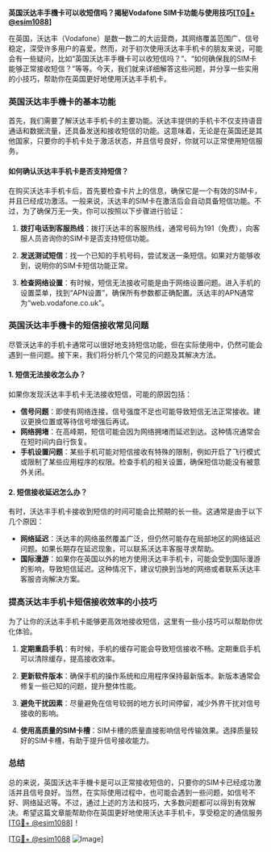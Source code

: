 **英国沃达丰手機卡可以收短信吗？揭秘Vodafone SIM卡功能与使用技巧[[TG💪+ @esim1088](https://t.me/s/esim1088)]**

在英国，沃达丰（Vodafone）是数一数二的大运营商，其网络覆盖范围广、信号稳定，深受许多用户的喜爱。然而，对于初次使用沃达丰手机卡的朋友来说，可能会有一些疑问，比如“英国沃达丰手機卡可以收短信吗？”、“如何确保我的SIM卡能够正常接收短信？”等等。今天，我们就来详细解答这些问题，并分享一些实用的小技巧，帮助你在英国更好地使用沃达丰手机卡。

### 英国沃达丰手機卡的基本功能

首先，我们需要了解沃达丰手机卡的主要功能。沃达丰提供的手机卡不仅支持语音通话和数据流量，还具备发送和接收短信的功能。这意味着，无论是在英国还是其他国家，只要你的手机卡处于激活状态，并且信号良好，你就可以正常使用短信服务。

#### 如何确认沃达丰手机卡是否支持短信？

在购买沃达丰手机卡后，首先要检查卡片上的信息，确保它是一个有效的SIM卡，并且已经成功激活。一般来说，沃达丰的SIM卡在激活后会自动具备短信功能。不过，为了确保万无一失，你可以按照以下步骤进行验证：

1. **拨打电话到客服热线**：拨打沃达丰的客服热线，通常号码为191（免费），向客服人员咨询你的SIM卡是否支持短信功能。
   
2. **发送测试短信**：找一个已知的手机号码，尝试发送一条短信。如果对方能够收到，说明你的SIM卡短信功能正常。

3. **检查网络设置**：有时候，短信无法接收可能是由于网络设置问题。进入手机的设置菜单，找到“APN设置”，确保所有参数都正确配置。沃达丰的APN通常为“web.vodafone.co.uk”。

### 英国沃达丰手機卡的短信接收常见问题

尽管沃达丰的手机卡通常可以很好地支持短信功能，但在实际使用中，仍然可能会遇到一些问题。接下来，我们将分析几个常见的问题及其解决方法。

#### 1. 短信无法接收怎么办？

如果你发现沃达丰手机卡无法接收短信，可能的原因包括：
- **信号问题**：即使有网络连接，信号强度不足也可能导致短信无法正常接收。建议更换位置或等待信号增强后再试。
- **网络拥堵**：在高峰期，短信可能会因为网络拥堵而延迟到达。这种情况通常会在短时间内自行恢复。
- **手机设置问题**：某些手机可能对短信接收有特殊的限制，例如开启了飞行模式或限制了某些应用程序的权限。检查手机的相关设置，确保短信功能没有被意外关闭。

#### 2. 短信接收延迟怎么办？

有时，沃达丰手机卡接收到短信的时间可能会比预期的长一些。这通常是由于以下几个原因：
- **网络延迟**：沃达丰的网络虽然覆盖广泛，但仍然可能存在局部地区的网络延迟问题。如果长期存在延迟现象，可以联系沃达丰客服寻求帮助。
- **国际漫游**：如果你在英国以外的地方使用沃达丰手机卡，可能会受到国际漫游的影响，导致短信延迟。这种情况下，建议切换到当地的网络或者联系沃达丰客服咨询解决方案。

### 提高沃达丰手机卡短信接收效率的小技巧

为了让你的沃达丰手机卡能够更高效地接收短信，这里有一些小技巧可以帮助你优化体验。

1. **定期重启手机**：有时候，手机的缓存可能会导致短信接收不畅。定期重启手机可以清除缓存，提高接收效率。

2. **更新软件版本**：确保手机的操作系统和应用程序保持最新版本。新版本通常会修复一些已知的问题，提升整体性能。

3. **避免干扰因素**：尽量避免在信号较弱的地方长时间停留，减少外界干扰对信号接收的影响。

4. **使用高质量的SIM卡槽**：SIM卡槽的质量直接影响信号传输效果。选择质量较好的SIM卡槽，有助于提升信号接收能力。

### 总结

总的来说，英国沃达丰手機卡是可以正常接收短信的，只要你的SIM卡已经成功激活并且信号良好。当然，在实际使用过程中，也可能会遇到一些问题，如信号不好、网络延迟等。不过，通过上述的方法和技巧，大多数问题都可以得到有效解决。希望这篇文章能帮助你在英国更好地使用沃达丰手机卡，享受稳定的通信服务[[TG💪+ @esim1088](https://t.me/s/esim1088)]！

[[TG💪+ @esim1088](https://t.me/s/esim1088) ![Image](https://i.postimg.cc/4NQfJmqS/Snipaste-2025-05-13-00-14-12.png)]